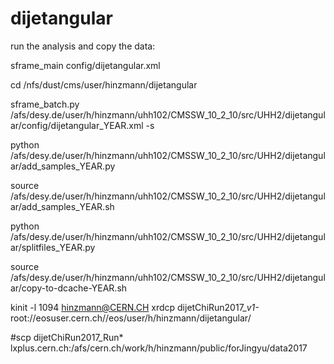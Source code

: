 # dijetangular

run the analysis and copy the data:

sframe_main config/dijetangular.xml

cd /nfs/dust/cms/user/hinzmann/dijetangular

sframe_batch.py /afs/desy.de/user/h/hinzmann/uhh102/CMSSW_10_2_10/src/UHH2/dijetangular/config/dijetangular_YEAR.xml -s

python /afs/desy.de/user/h/hinzmann/uhh102/CMSSW_10_2_10/src/UHH2/dijetangular/add_samples_YEAR.py

source /afs/desy.de/user/h/hinzmann/uhh102/CMSSW_10_2_10/src/UHH2/dijetangular/add_samples_YEAR.sh

python /afs/desy.de/user/h/hinzmann/uhh102/CMSSW_10_2_10/src/UHH2/dijetangular/splitfiles_YEAR.py

source /afs/desy.de/user/h/hinzmann/uhh102/CMSSW_10_2_10/src/UHH2/dijetangular/copy-to-dcache-YEAR.sh

kinit -l 1094 hinzmann@CERN.CH
xrdcp dijetChiRun2017_*v1-* root://eosuser.cern.ch//eos/user/h/hinzmann/dijetangular/

#scp dijetChiRun2017_Run* lxplus.cern.ch:/afs/cern.ch/work/h/hinzmann/public/forJingyu/data2017
